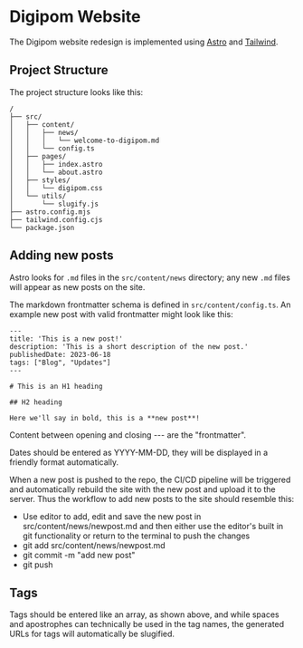 # Digipom Website

The Digipom website redesign is implemented using [Astro](https://astro.build) and [Tailwind](https://tailwindcss.com).

## Project Structure

The project structure looks like this:

```
/
├── src/
│   ├── content/
│   │   ├── news/
│   │   │   └── welcome-to-digipom.md
│   │   └── config.ts
│   ├── pages/
│   │   ├── index.astro
│   │   └── about.astro
│   ├── styles/   
│   │   └── digipom.css
│   └── utils/
│       └── slugify.js
├── astro.config.mjs 
├── tailwind.config.cjs
└── package.json
```

## Adding new posts

Astro looks for `.md` files in the `src/content/news` directory; any new `.md` files will appear as new posts on the site.

The markdown frontmatter schema is defined in `src/content/config.ts`. An example new post with valid frontmatter might look like this:

```
---
title: 'This is a new post!'
description: 'This is a short description of the new post.'
publishedDate: 2023-06-18
tags: ["Blog", "Updates"]
---

# This is an H1 heading

## H2 heading

Here we'll say in bold, this is a **new post**!
```

Content between opening and closing --- are the "frontmatter".

Dates should be entered as YYYY-MM-DD, they will be displayed in a friendly format automatically.

When a new post is pushed to the repo, the CI/CD pipeline will be triggered and automatically rebuild the site with the new post and upload it to the server. Thus the workflow to add new posts to the site should resemble this:

- Use editor to add, edit and save the new post in src/content/news/newpost.md and then either use the editor's built in git functionality or return to the terminal to push the changes
- git add src/content/news/newpost.md
- git commit -m "add new post"
- git push

## Tags

Tags should be entered like an array, as shown above, and while spaces and apostrophes can technically be used in the tag names, the generated URLs for tags will automatically be slugified.